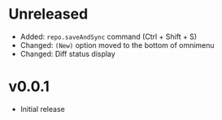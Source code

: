 # Unreleased

- Added: `repo.saveAndSync` command (Ctrl + Shift + S)
- Changed: `(New)` option moved to the bottom of omnimenu
- Changed: Diff status display

# v0.0.1

- Initial release
